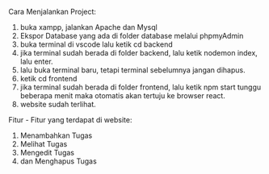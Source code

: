 Cara Menjalankan Project:
1. buka xampp, jalankan Apache dan Mysql
2. Ekspor Database yang ada di folder database melalui phpmyAdmin
3. buka terminal di vscode lalu ketik cd backend
4. jika terminal sudah berada di folder backend, lalu ketik nodemon index, lalu enter.
5. lalu buka terminal baru, tetapi terminal sebelumnya jangan dihapus.
6. ketik cd frontend
7. jika terminal sudah berada di folder frontend, lalu ketik npm start tunggu beberapa menit maka otomatis akan tertuju ke browser react.
8. website sudah terlihat. 

Fitur - Fitur yang terdapat di website:
1. Menambahkan Tugas
2. Melihat Tugas
3. Mengedit Tugas
4. dan Menghapus Tugas

